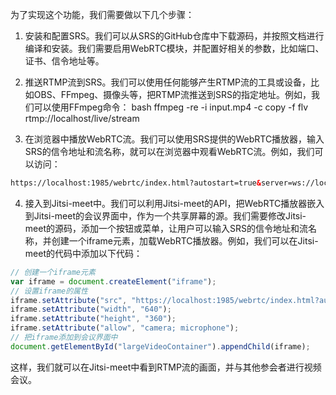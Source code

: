 为了实现这个功能，我们需要做以下几个步骤：

1. 安装和配置SRS。我们可以从SRS的GitHub仓库中下载源码，并按照文档进行编译和安装。我们需要启用WebRTC模块，并配置好相关的参数，比如端口、证书、信令地址等。
2. 推送RTMP流到SRS。我们可以使用任何能够产生RTMP流的工具或设备，比如OBS、FFmpeg、摄像头等，把RTMP流推送到SRS的指定地址。例如，我们可以使用FFmpeg命令：
bash
ffmpeg -re -i input.mp4 -c copy -f flv rtmp://localhost/live/stream

3. 在浏览器中播放WebRTC流。我们可以使用SRS提供的WebRTC播放器，输入SRS的信令地址和流名称，就可以在浏览器中观看WebRTC流。例如，我们可以访问：

```html
https://localhost:1985/webrtc/index.html?autostart=true&server=ws://localhost:1985/rtmp/ws&stream=live/stream
```

4. 接入到Jitsi-meet中。我们可以利用Jitsi-meet的API，把WebRTC播放器嵌入到Jitsi-meet的会议界面中，作为一个共享屏幕的源。我们需要修改Jitsi-meet的源码，添加一个按钮或菜单，让用户可以输入SRS的信令地址和流名称，并创建一个iframe元素，加载WebRTC播放器。例如，我们可以在Jitsi-meet的代码中添加以下代码：

```javascript
// 创建一个iframe元素
var iframe = document.createElement("iframe");
// 设置iframe的属性
iframe.setAttribute("src", "https://localhost:1985/webrtc/index.html?autostart=true&server=ws://localhost:1985/rtmp/ws&stream=live/stream");
iframe.setAttribute("width", "640");
iframe.setAttribute("height", "360");
iframe.setAttribute("allow", "camera; microphone");
// 把iframe添加到会议界面中
document.getElementById("largeVideoContainer").appendChild(iframe);
```

这样，我们就可以在Jitsi-meet中看到RTMP流的画面，并与其他参会者进行视频会议。

```
